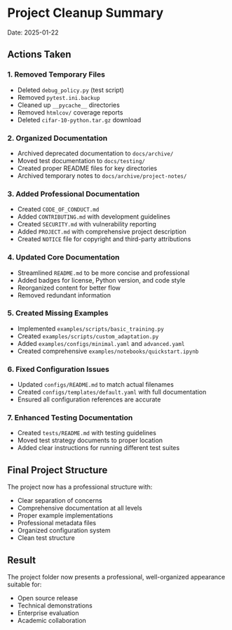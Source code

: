 # Project Cleanup Summary

Date: 2025-01-22

## Actions Taken

### 1. Removed Temporary Files
- Deleted `debug_policy.py` (test script)
- Removed `pytest.ini.backup`
- Cleaned up `__pycache__` directories
- Removed `htmlcov/` coverage reports
- Deleted `cifar-10-python.tar.gz` download

### 2. Organized Documentation
- Archived deprecated documentation to `docs/archive/`
- Moved test documentation to `docs/testing/`
- Created proper README files for key directories
- Archived temporary notes to `docs/archive/project-notes/`

### 3. Added Professional Documentation
- Created `CODE_OF_CONDUCT.md`
- Added `CONTRIBUTING.md` with development guidelines
- Created `SECURITY.md` with vulnerability reporting
- Added `PROJECT.md` with comprehensive project description
- Created `NOTICE` file for copyright and third-party attributions

### 4. Updated Core Documentation
- Streamlined `README.md` to be more concise and professional
- Added badges for license, Python version, and code style
- Reorganized content for better flow
- Removed redundant information

### 5. Created Missing Examples
- Implemented `examples/scripts/basic_training.py`
- Created `examples/scripts/custom_adaptation.py`
- Added `examples/configs/minimal.yaml` and `advanced.yaml`
- Created comprehensive `examples/notebooks/quickstart.ipynb`

### 6. Fixed Configuration Issues
- Updated `configs/README.md` to match actual filenames
- Created `configs/templates/default.yaml` with full documentation
- Ensured all configuration references are accurate

### 7. Enhanced Testing Documentation
- Created `tests/README.md` with testing guidelines
- Moved test strategy documents to proper location
- Added clear instructions for running different test suites

## Final Project Structure

The project now has a professional structure with:
- Clear separation of concerns
- Comprehensive documentation at all levels
- Proper example implementations
- Professional metadata files
- Organized configuration system
- Clean test structure

## Result

The project folder now presents a professional, well-organized appearance suitable for:
- Open source release
- Technical demonstrations
- Enterprise evaluation
- Academic collaboration
